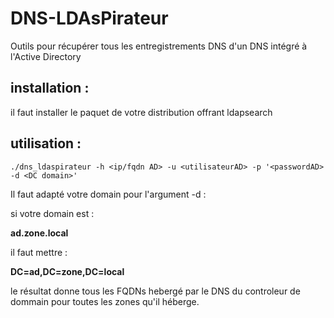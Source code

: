 # DNS-LDAsPirateur
Outils pour récupérer tous les entregistrements DNS d'un DNS intégré à l'Active Directory
## installation :
il faut installer le paquet de votre distribution offrant ldapsearch
## utilisation :
```
./dns_ldaspirateur -h <ip/fqdn AD> -u <utilisateurAD> -p '<passwordAD> -d <DC domain>'
```
Il faut adapté votre domain pour l'argument -d :

si votre domain est : 

   **ad.zone.local** 
   
il faut mettre : 

   **DC=ad,DC=zone,DC=local**


le résultat donne tous les FQDNs hebergé par le DNS du controleur de dommain pour toutes les zones qu'il héberge.

